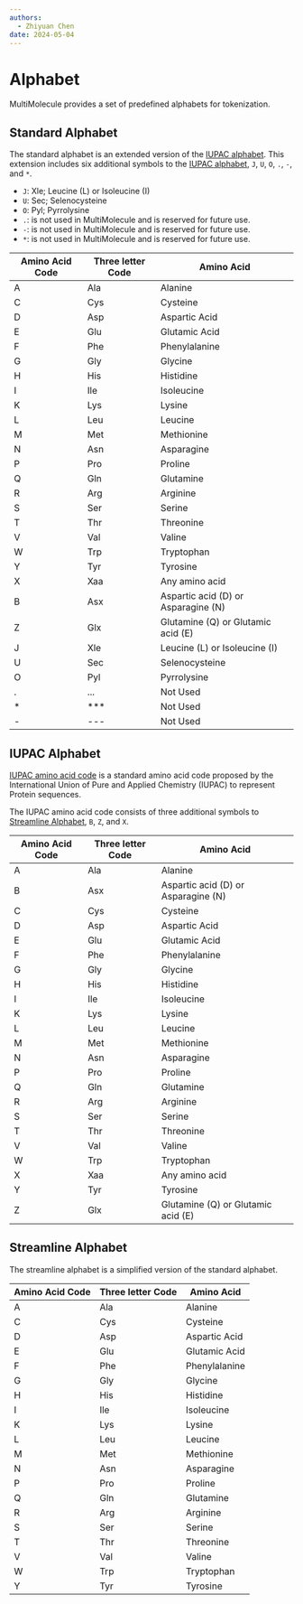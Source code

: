 ```yaml
---
authors:
  - Zhiyuan Chen
date: 2024-05-04
---
```


# Alphabet

MultiMolecule provides a set of predefined alphabets for tokenization.

## Standard Alphabet

The standard alphabet is an extended version of the [IUPAC alphabet](#iupac-alphabet).
This extension includes six additional symbols to the [IUPAC alphabet](#iupac-alphabet), `J`, `U`, `O`, `.`, `-`, and `*`.

- `J`: Xle; Leucine (L) or Isoleucine (I)
- `U`: Sec; Selenocysteine
- `O`: Pyl; Pyrrolysine
- `.`: is not used in MultiMolecule and is reserved for future use.
- `-`: is not used in MultiMolecule and is reserved for future use.
- `*`: is not used in MultiMolecule and is reserved for future use.

| Amino Acid Code | Three letter Code | Amino Acid                          |
| --------------- | ----------------- | ----------------------------------- |
| A               | Ala               | Alanine                             |
| C               | Cys               | Cysteine                            |
| D               | Asp               | Aspartic Acid                       |
| E               | Glu               | Glutamic Acid                       |
| F               | Phe               | Phenylalanine                       |
| G               | Gly               | Glycine                             |
| H               | His               | Histidine                           |
| I               | Ile               | Isoleucine                          |
| K               | Lys               | Lysine                              |
| L               | Leu               | Leucine                             |
| M               | Met               | Methionine                          |
| N               | Asn               | Asparagine                          |
| P               | Pro               | Proline                             |
| Q               | Gln               | Glutamine                           |
| R               | Arg               | Arginine                            |
| S               | Ser               | Serine                              |
| T               | Thr               | Threonine                           |
| V               | Val               | Valine                              |
| W               | Trp               | Tryptophan                          |
| Y               | Tyr               | Tyrosine                            |
| X               | Xaa               | Any amino acid                      |
| B               | Asx               | Aspartic acid (D) or Asparagine (N) |
| Z               | Glx               | Glutamine (Q) or Glutamic acid (E)  |
| J               | Xle               | Leucine (L) or Isoleucine (I)       |
| U               | Sec               | Selenocysteine                      |
| O               | Pyl               | Pyrrolysine                         |
| .               | ...               | Not Used                            |
| \*              | \*\*\*            | Not Used                            |
| -               | ---               | Not Used                            |

## IUPAC Alphabet

[IUPAC amino acid code](https://www.bioinformatics.org/sms2/iupac.html) is a standard amino acid code proposed by the International Union of Pure and Applied Chemistry (IUPAC) to represent Protein sequences.

The IUPAC amino acid code consists of three additional symbols to [Streamline Alphabet](#streamline-alphabet), `B`, `Z`, and `X`.

| Amino Acid Code | Three letter Code | Amino Acid                          |
| --------------- | ----------------- | ----------------------------------- |
| A               | Ala               | Alanine                             |
| B               | Asx               | Aspartic acid (D) or Asparagine (N) |
| C               | Cys               | Cysteine                            |
| D               | Asp               | Aspartic Acid                       |
| E               | Glu               | Glutamic Acid                       |
| F               | Phe               | Phenylalanine                       |
| G               | Gly               | Glycine                             |
| H               | His               | Histidine                           |
| I               | Ile               | Isoleucine                          |
| K               | Lys               | Lysine                              |
| L               | Leu               | Leucine                             |
| M               | Met               | Methionine                          |
| N               | Asn               | Asparagine                          |
| P               | Pro               | Proline                             |
| Q               | Gln               | Glutamine                           |
| R               | Arg               | Arginine                            |
| S               | Ser               | Serine                              |
| T               | Thr               | Threonine                           |
| V               | Val               | Valine                              |
| W               | Trp               | Tryptophan                          |
| X               | Xaa               | Any amino acid                      |
| Y               | Tyr               | Tyrosine                            |
| Z               | Glx               | Glutamine (Q) or Glutamic acid (E)  |

## Streamline Alphabet

The streamline alphabet is a simplified version of the standard alphabet.

| Amino Acid Code | Three letter Code | Amino Acid    |
| --------------- | ----------------- | ------------- |
| A               | Ala               | Alanine       |
| C               | Cys               | Cysteine      |
| D               | Asp               | Aspartic Acid |
| E               | Glu               | Glutamic Acid |
| F               | Phe               | Phenylalanine |
| G               | Gly               | Glycine       |
| H               | His               | Histidine     |
| I               | Ile               | Isoleucine    |
| K               | Lys               | Lysine        |
| L               | Leu               | Leucine       |
| M               | Met               | Methionine    |
| N               | Asn               | Asparagine    |
| P               | Pro               | Proline       |
| Q               | Gln               | Glutamine     |
| R               | Arg               | Arginine      |
| S               | Ser               | Serine        |
| T               | Thr               | Threonine     |
| V               | Val               | Valine        |
| W               | Trp               | Tryptophan    |
| Y               | Tyr               | Tyrosine      |
